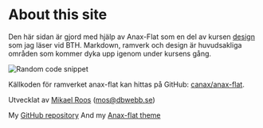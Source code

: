About this site
==============================================

Den här sidan är gjord med hjälp av Anax-Flat som en del av kursen [design](http://dbwebb.se/design) som jag läser vid BTH. Markdown, ramverk och design är huvudsakliga områden som kommer dyka upp igenom under kursens gång.

![Random code snippet](img/web-design.jpeg)

Källkoden för ramverket anax-flat kan hittas på GitHub: [canax/anax-flat](git@github.com:canax/anax-flat.git).

Utvecklat av [Mikael Roos](https://mikaelroos.se) (mos@dbwebb.se)

My [GitHub repository](https://github.com/lindhjonathan/anax-flat)
And my [Anax-flat theme](https://github.com/lindhjonathan/anax-flat-theme)
